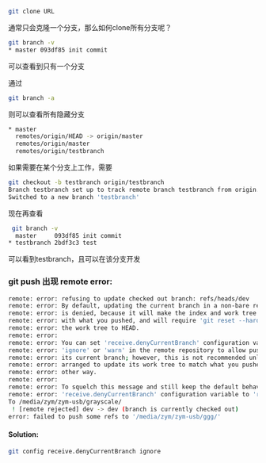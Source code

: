 ```bash
git clone URL
```

通常只会克隆一个分支，那么如何clone所有分支呢？

```bash
git branch -v
* master 093df85 init commit

```

可以查看到只有一个分支

通过

```bash
git branch -a
```



则可以查看所有隐藏分支

```bash
* master
  remotes/origin/HEAD -> origin/master
  remotes/origin/master
  remotes/origin/testbranch

```

如果需要在某个分支上工作，需要

```bash
git checkout -b testbranch origin/testbranch 
Branch testbranch set up to track remote branch testbranch from origin.
Switched to a new branch 'testbranch'
```

现在再查看

```bash
 git branch -v
  master     093df85 init commit
* testbranch 2bdf3c3 test
```

可以看到testbranch，且可以在该分支开发





### git push 出现  remote error:

```bash
remote: error: refusing to update checked out branch: refs/heads/dev
remote: error: By default, updating the current branch in a non-bare repository
remote: error: is denied, because it will make the index and work tree inconsistent
remote: error: with what you pushed, and will require 'git reset --hard' to match
remote: error: the work tree to HEAD.
remote: error: 
remote: error: You can set 'receive.denyCurrentBranch' configuration variable to
remote: error: 'ignore' or 'warn' in the remote repository to allow pushing into
remote: error: its current branch; however, this is not recommended unless you
remote: error: arranged to update its work tree to match what you pushed in some
remote: error: other way.
remote: error: 
remote: error: To squelch this message and still keep the default behaviour, set
remote: error: 'receive.denyCurrentBranch' configuration variable to 'refuse'.
To /media/zym/zym-usb/grayscale/
 ! [remote rejected] dev -> dev (branch is currently checked out)
error: failed to push some refs to '/media/zym/zym-usb/ggg/'
```



#### Solution:

```bash
git config receive.denyCurrentBranch ignore
```
